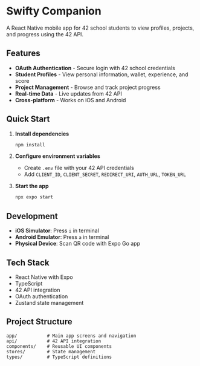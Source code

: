 # Swifty Companion

A React Native mobile app for 42 school students to view profiles, projects, and progress using the 42 API.

## Features

- **OAuth Authentication** - Secure login with 42 school credentials
- **Student Profiles** - View personal information, wallet, experience, and score
- **Project Management** - Browse and track project progress
- **Real-time Data** - Live updates from 42 API
- **Cross-platform** - Works on iOS and Android

## Quick Start

1. **Install dependencies**
   ```bash
   npm install
   ```

2. **Configure environment variables**
   - Create `.env` file with your 42 API credentials
   - Add `CLIENT_ID`, `CLIENT_SECRET`, `REDIRECT_URI`, `AUTH_URL`, `TOKEN_URL`

3. **Start the app**
   ```bash
   npx expo start
   ```

## Development

- **iOS Simulator**: Press `i` in terminal
- **Android Emulator**: Press `a` in terminal
- **Physical Device**: Scan QR code with Expo Go app

## Tech Stack

- React Native with Expo
- TypeScript
- 42 API integration
- OAuth authentication
- Zustand state management

## Project Structure

```
app/           # Main app screens and navigation
api/           # 42 API integration
components/    # Reusable UI components
stores/        # State management
types/         # TypeScript definitions
```

